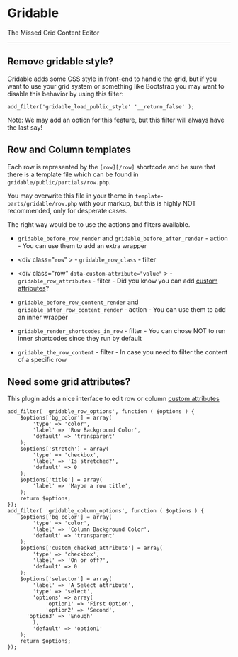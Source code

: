 # Gridable

The Missed Grid Content Editor

-------------------

## Remove gridable style?

Gridable adds some CSS style in front-end to handle the grid, but if you want to use your grid system or something like Bootstrap you may want to disable this behavior by using this filter:

`add_filter('gridable_load_public_style' '__return_false' );`

Note: We may add an option for this feature, but this filter will always have the last say!

## Row and Column templates

Each row is represented by the `[row][/row]` shortcode and be sure that there is a template file which can be found in `gridable/public/partials/row.php`.

You may overwrite this file in your theme in `template-parts/gridable/row.php` with your markup, but this is highly NOT recommended, only for desperate cases.

The right way would be to use the actions and filters available. 

* `gridable_before_row_render` and `gridable_before_after_render` - action - You can use them to add an extra wrapper

* \<div class="`row`" \> - `gridable_row_class` - filter

* \<div class="row" `data-custom-attribute="value"` \> - `gridable_row_attributes` - filter - Did you know you can add [custom attributes](https://gist.github.com/andreilupu/2ed88a589ece14a8a8afdb1170db9e43)?

* `gridable_before_row_content_render` and `gridable_after_row_content_render` - action - You can use them to add an inner wrapper

* `gridable_render_shortcodes_in_row` - filter - You can chose NOT to run inner shortcodes since they run by default

* `gridable_the_row_content` - filter - In case you need to filter the content of a specific row

## Need some grid attributes?
This plugin adds a nice interface to edit row or column [custom attributes](https://gist.github.com/andreilupu/2ed88a589ece14a8a8afdb1170db9e43)

```
add_filter( 'gridable_row_options', function ( $options ) {
	$options['bg_color'] = array(
		'type' => 'color',
		'label' => 'Row Background Color',
		'default' => 'transparent'
	);
	$options['stretch'] = array(
		'type' => 'checkbox',
		'label' => 'Is stretched?',
		'default' => 0
	);
	$options['title'] = array(
		'label' => 'Maybe a row title',
	);
	return $options;
});
add_filter( 'gridable_column_options', function ( $options ) {
	$options['bg_color'] = array(
		'type' => 'color',
		'label' => 'Column Background Color',
		'default' => 'transparent'
	);
	$options['custom_checked_attribute'] = array(
		'type' => 'checkbox',
		'label' => 'On or off?',
		'default' => 0
	);
	$options['selector'] = array(
		'label' => 'A Select attribute',
		'type' => 'select',
		'options' => array(
			'option1' => 'First Option',
			'option2' => 'Second',
      'option3' => 'Enough'
		),
		'default' => 'option1'
	);
	return $options;
});
```
